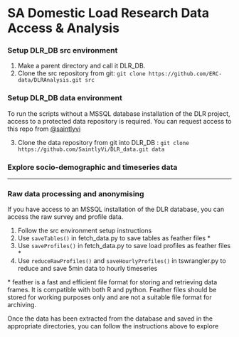 # SA Domestic Load Research Data Access & Analysis

### Setup DLR_DB src environment
1. Make a parent directory and call it DLR_DB.
2. Clone the src repository from git: `git clone https://github.com/ERC-data/DLRAnalysis.git src`

### Setup DLR_DB data environment
To run the scripts without a MSSQL database installation of the DLR project, access to a protected data repository is required. You can request access to this repo from [\@saintlyvi](https://github.com/SaintlyVi)

3. Clone the data repository from git into DLR_DB : `git clone https://github.com/SaintlyVi/DLR_data.git data`

### Explore socio-demographic and timeseries data

-----

### Raw data processing and anonymising

If you have access to an MSSQL installation of the DLR database, you can access the raw survey and profile data.

1. Follow the src environment setup instructions
2. Use `saveTables()` in fetch_data.py to save tables as feather files * 
3. Use `saveProfiles()` in fetch_data.py to save load profiles as feather files *
4. Use `reduceRawProfiles()` and `saveHourlyProfiles()` in tswrangler.py to reduce and save 5min data to hourly timeseries

\* feather is a fast and efficient file format for storing and retrieving data frames. It is compatible with both R and python. Feather files should be stored for working purposes only and are not a suitable file format for archiving.

Once the data has been extracted from the database and saved in the appropriate directories, you can follow the instructions above to explore 

